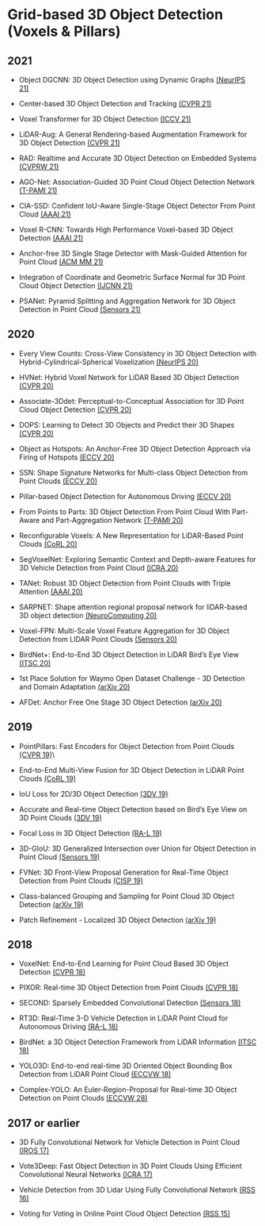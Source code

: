 # Grid-based 3D Object Detection (Voxels & Pillars)

## 2021

- Object DGCNN: 3D Object Detection using Dynamic Graphs [(NeurIPS 21)](https://arxiv.org/pdf/2110.06923.pdf)

- Center-based 3D Object Detection and Tracking [(CVPR 21)](https://openaccess.thecvf.com/content/CVPR2021/papers/Yin_Center-Based_3D_Object_Detection_and_Tracking_CVPR_2021_paper.pdf)

- Voxel Transformer for 3D Object Detection [(ICCV 21)](https://openaccess.thecvf.com/content/ICCV2021/papers/Mao_Voxel_Transformer_for_3D_Object_Detection_ICCV_2021_paper.pdf)

- LiDAR-Aug: A General Rendering-based Augmentation Framework for 3D Object Detection [(CVPR 21)](https://openaccess.thecvf.com/content/CVPR2021/papers/Fang_LiDAR-Aug_A_General_Rendering-Based_Augmentation_Framework_for_3D_Object_Detection_CVPR_2021_paper.pdf)

- RAD: Realtime and Accurate 3D Object Detection on Embedded Systems [(CVPRW 21)](https://openaccess.thecvf.com/content/CVPR2021W/WAD/papers/Aghdam_RAD_Realtime_and_Accurate_3D_Object_Detection_on_Embedded_Systems_CVPRW_2021_paper.pdf)

- AGO-Net: Association-Guided 3D Point Cloud Object Detection Network [(T-PAMI 21)](https://ieeexplore.ieee.org/stamp/stamp.jsp?arnumber=9511841)

- CIA-SSD: Confident IoU-Aware Single-Stage Object Detector From Point Cloud [(AAAI 21)](https://arxiv.org/pdf/2012.03015.pdf)

- Voxel R-CNN: Towards High Performance Voxel-based 3D Object Detection [(AAAI 21)](https://www.aaai.org/AAAI21Papers/AAAI-3337.DengJ.pdf)

- Anchor-free 3D Single Stage Detector with Mask-Guided Attention for Point Cloud [(ACM MM 21)](https://dl.acm.org/doi/pdf/10.1145/3474085.3475208)

- Integration of Coordinate and Geometric Surface Normal for 3D Point Cloud Object Detection [(IJCNN 21)](https://ieeexplore.ieee.org/stamp/stamp.jsp?tp=&arnumber=9534281)

- PSANet: Pyramid Splitting and Aggregation Network for 3D Object Detection in Point Cloud [(Sensors 21)](https://www.mdpi.com/1424-8220/21/1/136/pdf)

## 2020

- Every View Counts: Cross-View Consistency in 3D Object Detection with Hybrid-Cylindrical-Spherical Voxelization [(NeurIPS 20)](https://drive.google.com/file/d/1oXLz0SwJVn7HM85g2LUiJh6ydvvnxMqS/view)

- HVNet: Hybrid Voxel Network for LiDAR Based 3D Object Detection [(CVPR 20)](https://openaccess.thecvf.com/content_CVPR_2020/papers/Ye_HVNet_Hybrid_Voxel_Network_for_LiDAR_Based_3D_Object_Detection_CVPR_2020_paper.pdf)

- Associate-3Ddet: Perceptual-to-Conceptual Association for 3D Point Cloud Object Detection [(CVPR 20)](https://openaccess.thecvf.com/content_CVPR_2020/papers/Du_Associate-3Ddet_Perceptual-to-Conceptual_Association_for_3D_Point_Cloud_Object_Detection_CVPR_2020_paper.pdf)

- DOPS: Learning to Detect 3D Objects and Predict their 3D Shapes [(CVPR 20)](https://openaccess.thecvf.com/content_CVPR_2020/papers/Najibi_DOPS_Learning_to_Detect_3D_Objects_and_Predict_Their_3D_CVPR_2020_paper.pdf)

- Object as Hotspots: An Anchor-Free 3D Object Detection Approach via Firing of Hotspots [(ECCV 20)](https://www.ecva.net/papers/eccv_2020/papers_ECCV/papers/123660069.pdf)

- SSN: Shape Signature Networks for Multi-class Object Detection from Point Clouds [(ECCV 20)](https://www.ecva.net/papers/eccv_2020/papers_ECCV/papers/123700579.pdf)

- Pillar-based Object Detection for Autonomous Driving [(ECCV 20)](https://www.ecva.net/papers/eccv_2020/papers_ECCV/papers/123670018.pdf)

- From Points to Parts: 3D Object Detection From Point Cloud With Part-Aware and Part-Aggregation Network [(T-PAMI 20)](https://ieeexplore.ieee.org/stamp/stamp.jsp?arnumber=9018080)

- Reconfigurable Voxels: A New Representation for LiDAR-Based Point Clouds [(CoRL 20)](https://arxiv.org/pdf/2004.02724.pdf)

- SegVoxelNet: Exploring Semantic Context and Depth-aware Features for 3D Vehicle Detection from Point Cloud [(ICRA 20)](https://ieeexplore.ieee.org/stamp/stamp.jsp?arnumber=9196556)

- TANet: Robust 3D Object Detection from Point Clouds with Triple Attention [(AAAI 20)](https://ojs.aaai.org/index.php/AAAI/article/view/6837/6691)

- SARPNET: Shape attention regional proposal network for liDAR-based 3D object detection [(NeuroComputing 20)](https://www.sciencedirect.com/science/article/pii/S0925231219313827)

- Voxel-FPN: Multi-Scale Voxel Feature Aggregation for 3D Object Detection from LIDAR Point Clouds [(Sensors 20)](https://www.mdpi.com/1424-8220/20/3/704/pdf)

- BirdNet+: End-to-End 3D Object Detection in LiDAR Bird’s Eye View [(ITSC 20)](https://arxiv.org/pdf/2003.04188.pdf)

- 1st Place Solution for Waymo Open Dataset Challenge - 3D Detection and Domain Adaptation [(arXiv 20)](https://arxiv.org/pdf/2006.15505.pdf)

- AFDet: Anchor Free One Stage 3D Object Detection [(arXiv 20)](https://arxiv.org/pdf/2006.12671.pdf)

## 2019

- PointPillars: Fast Encoders for Object Detection from Point Clouds [(CVPR 19)](https://openaccess.thecvf.com/content_CVPR_2019/papers/Lang_PointPillars_Fast_Encoders_for_Object_Detection_From_Point_Clouds_CVPR_2019_paper.pdf)\

- End-to-End Multi-View Fusion for 3D Object Detection in LiDAR Point Clouds [(CoRL 19)](http://proceedings.mlr.press/v100/zhou20a/zhou20a.pdf)

- IoU Loss for 2D/3D Object Detection [(3DV 19)](https://arxiv.org/pdf/1908.03851.pdf)

- Accurate and Real-time Object Detection based on Bird’s Eye View on 3D Point Clouds [(3DV 19)](https://ieeexplore.ieee.org/stamp/stamp.jsp?arnumber=8885850)

- Focal Loss in 3D Object Detection [(RA-L 19)](https://ieeexplore.ieee.org/stamp/stamp.jsp?arnumber=8624385)

- 3D-GIoU: 3D Generalized Intersection over Union for Object Detection in Point Cloud [(Sensors 19)](https://www.mdpi.com/1424-8220/19/19/4093/pdf)

- FVNet: 3D Front-View Proposal Generation for Real-Time Object Detection from Point Clouds [(CISP 19)](https://ieeexplore.ieee.org/stamp/stamp.jsp?arnumber=8965844)

- Class-balanced Grouping and Sampling for Point Cloud 3D Object Detection [(arXiv 19)](https://arxiv.org/pdf/1908.09492.pdf)

- Patch Refinement - Localized 3D Object Detection [(arXiv 19)](https://arxiv.org/pdf/1910.04093.pdf)

## 2018

- VoxelNet: End-to-End Learning for Point Cloud Based 3D Object Detection [(CVPR 18)](https://openaccess.thecvf.com/content_cvpr_2018/papers/Zhou_VoxelNet_End-to-End_Learning_CVPR_2018_paper.pdf)

- PIXOR: Real-time 3D Object Detection from Point Clouds [(CVPR 18)](https://openaccess.thecvf.com/content_cvpr_2018/papers/Yang_PIXOR_Real-Time_3D_CVPR_2018_paper.pdf)

- SECOND: Sparsely Embedded Convolutional Detection [(Sensors 18)](https://pdfs.semanticscholar.org/5125/a16039cabc6320c908a4764f32596e018ad3.pdf)

- RT3D: Real-Time 3-D Vehicle Detection in LiDAR Point Cloud for Autonomous Driving [(RA-L 18)](https://ieeexplore.ieee.org/stamp/stamp.jsp?arnumber=8403277)

- BirdNet: a 3D Object Detection Framework from LiDAR Information [(ITSC 18)](https://ieeexplore.ieee.org/stamp/stamp.jsp?arnumber=8569311)

- YOLO3D: End-to-end real-time 3D Oriented Object Bounding Box Detection from LiDAR Point Cloud [(ECCVW 18)](https://openaccess.thecvf.com/content_ECCVW_2018/papers/11131/Ali_YOLO3D_End-to-end_real-time_3D_Oriented_Object_Bounding_Box_Detection_from_ECCVW_2018_paper.pdf)

- Complex-YOLO: An Euler-Region-Proposal for Real-time 3D Object Detection on Point Clouds [(ECCVW 28)](https://openaccess.thecvf.com/content_ECCVW_2018/papers/11129/Simony_Complex-YOLO_An_Euler-Region-Proposal_for_Real-time_3D_Object_Detection_on_Point_ECCVW_2018_paper.pdf)

## 2017 or earlier

- 3D Fully Convolutional Network for Vehicle Detection in Point Cloud [(IROS 17)](https://ieeexplore.ieee.org/stamp/stamp.jsp?arnumber=8205955)

- Vote3Deep: Fast Object Detection in 3D Point Clouds Using Efficient
Convolutional Neural Networks [(ICRA 17)](http://www.cvlibs.net/projects/autonomous_vision_survey/literature/Engelcke2016ARXIV.pdf)

- Vehicle Detection from 3D Lidar Using Fully Convolutional Network [(RSS 16)](https://arxiv.org/pdf/1608.07916.pdf)

- Voting for Voting in Online Point Cloud Object Detection [(RSS 15)](http://roboticsproceedings.org/rss11/p35.pdf)